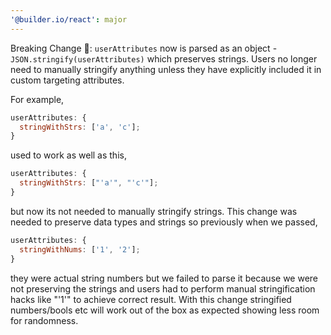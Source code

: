 ```yaml
---
'@builder.io/react': major
---
```


Breaking Change :firecracker:: `userAttributes` now is parsed as an object - `JSON.stringify(userAttributes)` which preserves strings. Users no longer need to manually stringify anything unless they have explicitly included it in custom targeting attributes.

For example,

```js
userAttributes: {
  stringWithStrs: ['a', 'c'];
}
```

used to work as well as this,

```js
userAttributes: {
  stringWithStrs: ["'a'", "'c'"];
}
```

but now its not needed to manually stringify strings. This change was needed to preserve data types and strings so previously when we passed,

```js
userAttributes: {
  stringWithNums: ['1', '2'];
}
```

they were actual string numbers but we failed to parse it because we were not preserving the strings and users had to perform manual stringification hacks like "'1'" to achieve correct result. With this change stringified numbers/bools etc will work out of the box as expected showing less room for randomness.
